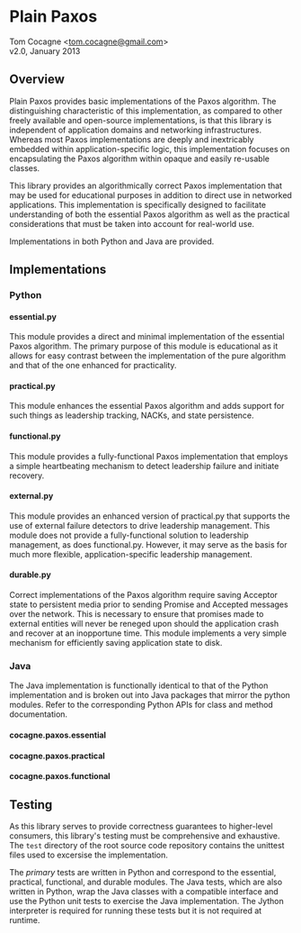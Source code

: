 Plain Paxos 
===========
Tom Cocagne &lt;tom.cocagne@gmail.com&gt;  
v2.0, January 2013


Overview
--------

Plain Paxos provides basic implementations of the Paxos algorithm. The
distinguishing characteristic of this implementation, as compared to other
freely available and open-source implementations, is that this library is
independent of application domains and networking infrastructures. Whereas most
Paxos implementations are deeply and inextricably embedded within
application-specific logic, this implementation focuses on encapsulating the
Paxos algorithm within opaque and easily re-usable classes.

This library provides an algorithmically correct Paxos implementation that may
be used for educational purposes in addition to direct use in networked
applications. This implementation is specifically designed to facilitate
understanding of both the essential Paxos algorithm as well as the practical
considerations that must be taken into account for real-world use.

Implementations in both Python and Java are provided. 


Implementations
---------------

### Python


#### essential.py


This module provides a direct and minimal implementation of the essential Paxos
algorithm. The primary purpose of this module is educational as it allows for
easy contrast between the implementation of the pure algorithm and that of the
one enhanced for practicality.


#### practical.py


This module enhances the essential Paxos algorithm and adds support for such
things as leadership tracking, NACKs, and state persistence.


#### functional.py


This module provides a fully-functional Paxos implementation that employs
a simple heartbeating mechanism to detect leadership failure and initiate
recovery.


#### external.py

This module provides an enhanced version of practical.py that supports
the use of external failure detectors to drive leadership management. This module
does not provide a fully-functional solution to leadership management, as does
functional.py. However, it may serve as the basis for much more flexible, 
application-specific leadership management.


#### durable.py


Correct implementations of the Paxos algorithm require saving Acceptor
state to persistent media prior to sending Promise and Accepted messages over the 
network. This is necessary to ensure that promises made to external entities
will never be reneged upon should the application crash and recover at an
inopportune time. This module implements a very simple mechanism for efficiently
saving application state to disk. 


### Java

The Java implementation is functionally identical to that of the Python
implementation and is broken out into Java packages that mirror the 
python modules. Refer to the corresponding Python APIs for class and
method documentation.

#### cocagne.paxos.essential
#### cocagne.paxos.practical
#### cocagne.paxos.functional



Testing
-------

As this library serves to provide correctness guarantees to higher-level
consumers, this library's testing must be comprehensive and exhaustive. The
`test` directory of the root source code repository contains the unittest files
used to excersise the implementation.

The *primary* tests are written in Python and correspond to the essential,
practical, functional, and durable modules. The Java tests, which are also
written in Python, wrap the Java classes with a compatible interface and use
the Python unit tests to exercise the Java implementation. The Jython
interpreter is required for running these tests but it is not required at
runtime.

